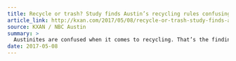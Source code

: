 ```yaml
---
title: Recycle or trash? Study finds Austin’s recycling rules confusing
article_link: http://kxan.com/2017/05/08/recycle-or-trash-study-finds-austins-recycling-rules-confusing/
source: KXAN / NBC Austin
summary: >
  Austinites are confused when it comes to recycling. That’s the findings from a new study conducted by Austin’s Resource Recovery.
date: 2017-05-08
---
```

